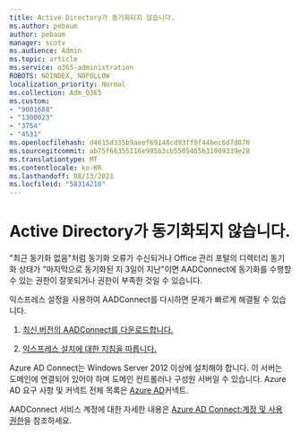 ```yaml
---
title: Active Directory가 동기화되지 않습니다.
ms.author: pebaum
author: pebaum
manager: scotv
ms.audience: Admin
ms.topic: article
ms.service: o365-administration
ROBOTS: NOINDEX, NOFOLLOW
localization_priority: Normal
ms.collection: Adm_O365
ms.custom:
- "9001688"
- "1300023"
- "3754"
- "4531"
ms.openlocfilehash: d4615d335b9aeef69148cd93ff9f44bec6d7d876
ms.sourcegitcommit: ab75f66355116e995b3cb5505465b31989339e28
ms.translationtype: MT
ms.contentlocale: ko-KR
ms.lasthandoff: 08/13/2021
ms.locfileid: "58314210"
---
```

# <a name="active-directory-not-syncing"></a>Active Directory가 동기화되지 않습니다.

"최근 동기화 없음"처럼 동기화 오류가 수신되거나 Office 관리 포털의 디렉터리 동기화 상태가 "마지막으로 동기화된 지 3일이 지난"이면 AADConnect에 동기화를 수행할 수 있는 권한이 잘못되거나 권한이 부족한 것일 수 있습니다.  

익스프레스 설정을 사용하여 AADConnect를 다시하면 문제가 빠르게 해결될 수 있습니다.

1. [최신 버전의 AADConnect를 다운로드합니다.](https://go.microsoft.com/fwlink/?LinkId=615771)

2. [익스프레스 설치에 대한 지침을 따릅니다.](https://docs.microsoft.com/azure/active-directory/hybrid/how-to-connect-install-express)

Azure AD Connect는 Windows Server 2012 이상에 설치해야 합니다. 이 서버는 도메인에 연결되어 있어야 하며 도메인 컨트롤러나 구성원 서버일 수 있습니다. Azure AD 요구 사항 및 커넥트 전체 목록은 [Azure AD](https://docs.microsoft.com/azure/active-directory/hybrid/how-to-connect-install-prerequisites)커넥트.

AADConnect 서비스 계정에 대한 자세한 내용은 [Azure AD Connect:계정 및 사용 권한](https://docs.microsoft.com/azure/active-directory/hybrid/reference-connect-accounts-permissions)을 참조하세요.
